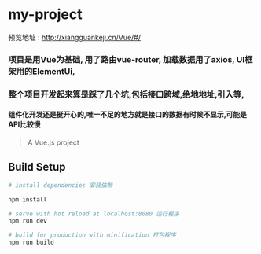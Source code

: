 # my-project

预览地址 : http://xiangguankeji.cn/Vue/#/

### 项目是用Vue为基础, 用了路由vue-router, 加载数据用了axios, UI框架用的ElementUi,

### 整个项目开发起来算是踩了几个坑,包括接口跨域,绝地地址,引入等,

#### 组件化开发还是挺开心的,唯一不足的地方就是接口的数据有时候不显示,可能是API比较慢

> A Vue.js project

## Build Setup

``` bash
# install dependencies 安装依赖

npm install

# serve with hot reload at localhost:8080 运行程序
npm run dev

# build for production with minification 打包程序
npm run build
